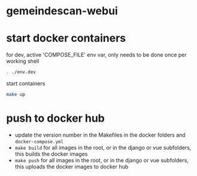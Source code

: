 # gemeindescan-webui

# start docker containers

for dev, active 'COMPOSE_FILE' env var, only needs to be done once per working shell

```bash
. ./env.dev
```

start containers

```bash
make up
```

# push to docker hub

- update the version number in the Makefiles in the docker folders and `docker-compose.yml`
- `make build` for all images in the root, or in the django or vue subfolders, this builds the docker images
- `make push` for all images in the root, or in the django or vue subfolders, this uploads the docker images to docker hub
